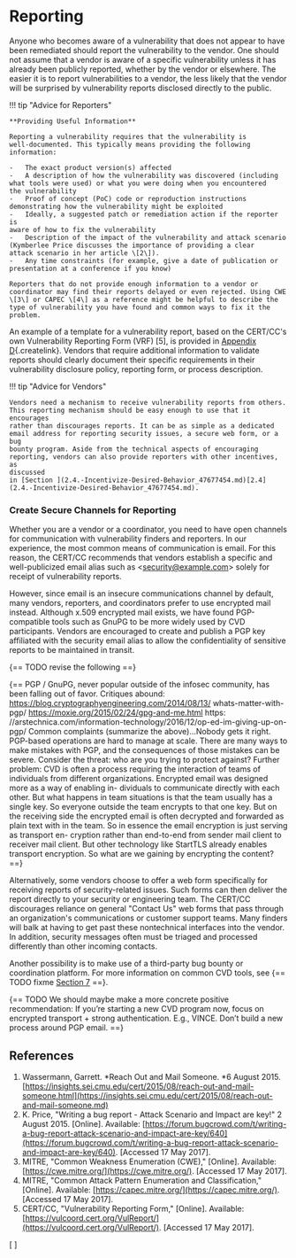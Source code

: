 # Reporting

Anyone who becomes aware of a vulnerability that does not appear to have
been remediated should report the vulnerability to the vendor. One
should not assume that a vendor is aware of a specific vulnerability
unless it has already been publicly reported, whether by the vendor or
elsewhere. The easier it is to report vulnerabilities to a vendor, the
less likely that the vendor will be surprised by vulnerability reports
disclosed directly to the public.

!!! tip "Advice for Reporters"

    **Providing Useful Information**
    
    Reporting a vulnerability requires that the vulnerability is
    well-documented. This typically means providing the following
    information:

    -   The exact product version(s) affected
    -   A description of how the vulnerability was discovered (including
    what tools were used) or what you were doing when you encountered
    the vulnerability
    -   Proof of concept (PoC) code or reproduction instructions
    demonstrating how the vulnerability might be exploited
    -   Ideally, a suggested patch or remediation action if the reporter is
    aware of how to fix the vulnerability
    -   Description of the impact of the vulnerability and attack scenario
    (Kymberlee Price discusses the importance of providing a clear
    attack scenario in her article \[2\]).
    -   Any time constraints (for example, give a date of publication or
    presentation at a conference if you know)

    Reporters that do not provide enough information to a vendor or
    coordinator may find their reports delayed or even rejected. Using CWE
    \[3\] or CAPEC \[4\] as a reference might be helpful to describe the
    type of vulnerability you have found and common ways to fix it the
    problem.

An example of a template for a vulnerability report, based on the
CERT/CC's own Vulnerability Reporting Form (VRF) \[5\], is provided
in [Appendix
D](/confluence/pages/createpage.action?spaceKey=CVD&title=Appendix+D+%E2%80%93+Sample+Vulnerability+Disclosure+Document&linkCreation=true&fromPageId=47677468){.createlink}.
Vendors that require additional information to validate reports should
clearly document their specific requirements in their vulnerability
disclosure policy, reporting form, or process description.

!!! tip "Advice for Vendors"

    Vendors need a mechanism to receive vulnerability reports from others.
    This reporting mechanism should be easy enough to use that it encourages
    rather than discourages reports. It can be as simple as a dedicated
    email address for reporting security issues, a secure web form, or a bug
    bounty program. Aside from the technical aspects of encouraging
    reporting, vendors can also provide reporters with other incentives, as
    discussed
    in [Section ](2.4.-Incentivize-Desired-Behavior_47677454.md)[2.4](2.4.-Incentivize-Desired-Behavior_47677454.md).

### Create Secure Channels for Reporting

Whether you are a vendor or a coordinator, you need to have open
channels for communication with vulnerability finders and reporters. In
our experience, the most common means of communication is email. For
this reason, the CERT/CC recommends that vendors establish a specific
and well-publicized email alias such as \<security@example.com\> solely
for receipt of vulnerability reports.

However, since email is an insecure communications channel by default,
many vendors, reporters, and coordinators prefer to use encrypted mail
instead. Although x.509 encrypted mail exists, we have found
PGP-compatible tools such as GnuPG to be more widely used by CVD
participants. Vendors are encouraged to create and publish a PGP key
affiliated with the security email alias to allow the confidentiality of
sensitive reports to be maintained in transit. 

{== TODO revise the following ==}

{== PGP / GnuPG, never popular outside of the infosec community, has been falling out of
favor. Critiques abound: https://blog.cryptographyengineering.com/2014/08/13/
whats-matter-with-pgp/ https://moxie.org/2015/02/24/gpg-and-me.html https:
//arstechnica.com/information-technology/2016/12/op-ed-im-giving-up-on-pgp/
Common complaints (summarize the above)...Nobody gets it right.
PGP-based operations are hard to manage at scale.
There are many ways to make mistakes with PGP, and the consequences of those mistakes can be severe.
Consider the threat: who are you trying to protect against? 
Further problem: CVD is often a process requiring the interaction of teams of individuals
from different organizations. Encrypted email was designed more as a way of enabling in-
dividuals to communicate directly with each other. But what happens in team situations is
that the team usually has a single key. So everyone outside the team encrypts to that one
key. But on the receiving side the encrypted email is often decrypted and forwarded as plain
text with in the team. So in essence the email encryption is just serving as transport en-
cryption rather than end-to-end from sender mail client to receiver mail client. But other
technology like StartTLS already enables transport encryption. So what are we gaining by
encrypting the content? ==}

Alternatively, some vendors choose to offer a web form specifically for
receiving reports of security-related issues. Such forms can then
deliver the report directly to your security or engineering team. The
CERT/CC discourages reliance on general "Contact Us" web forms that
pass through an organization's communications or customer support
teams. Many finders will balk at having to get past these nontechnical
interfaces into the vendor. In addition, security messages often must be
triaged and processed differently than other incoming contacts.

Another possibility is to make use of a third-party bug bounty or
coordination platform. For more information on common CVD tools, see
{== TODO fixme [Section 7](7.-Operational-Considerations_47677492.md) ==}.

{== TODO We should maybe make a more concrete positive recommendation: If you’re starting a new
CVD program now, focus on encrypted transport + strong authentication. E.g., VINCE.
Don’t build a new process around PGP email. ==}


## References

1.  Wassermann, Garrett. *Reach Out and Mail Someone. *6 August
    2015. [https://insights.sei.cmu.edu/cert/2015/08/reach-out-and-mail-someone.html](https://insights.sei.cmu.edu/cert/2015/08/reach-out-and-mail-someone.md)
2.  K. Price, "Writing a bug report - Attack Scenario and Impact are
    key!" 2 August 2015. \[Online\].
    Available: [https://forum.bugcrowd.com/t/writing-a-bug-report-attack-scenario-and-impact-are-key/640](https://forum.bugcrowd.com/t/writing-a-bug-report-attack-scenario-and-impact-are-key/640). \[Accessed 17 May 2017\].
3.  MITRE, "Common Weakness Enumeration (CWE)," \[Online\].
    Available: [https://cwe.mitre.org/](https://cwe.mitre.org/). \[Accessed 17 May 2017\].
4.  MITRE, "Common Attack Pattern Enumeration and Classification,"
    \[Online\].
    Available: [https://capec.mitre.org/](https://capec.mitre.org/). \[Accessed 17 May 2017\].
5.  CERT/CC, "Vulnerability Reporting Form," \[Online\].
    Available: [https://vulcoord.cert.org/VulReport/](https://vulcoord.cert.org/VulReport/). \[Accessed 17 May 2017\].



[
]
